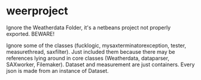 # weerproject

Ignore the Weatherdata Folder, it's a netbeans project not properly exported. BEWARE!

Ignore some of the classes (fucklogic, mysaxterminatorexception, tester, measurethread, saxfilter). 
Just included them because there may be references lying around in core classes (Weatherdata, dataparser, SAXworker, Filemaker). 
Dataset and measurement are just containers. Every json is made from an instance of Dataset.
